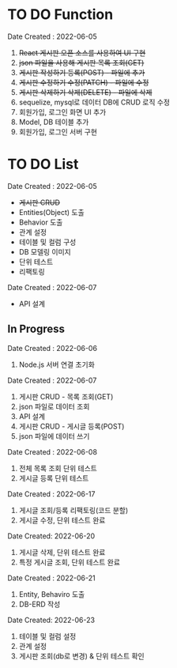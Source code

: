 # TO DO Function

Date Created : 2022-06-05

1. ~~React 게시판 오픈 소스를 사용하여 UI 구현~~
2. ~~json 파일을 사용해 게시판 목록 조회(GET)~~
3. ~~게시판 작성하기 등록(POST) - 파일에 추가~~
4. ~~게시판 수정하기 수정(PATCH) - 파일에 수정~~
5. ~~게시판 삭제하기 삭제(DELETE) - 파일에 삭제~~
6. sequelize, mysql로 데이터 DB에 CRUD 로직 수정
7. 회원가입, 로그인 화면 UI 추가
8. Model, DB 테이블 추가
9. 회원가입, 로그인 서버 구현

# TO DO List

Date Created : 2022-06-05

- ~~게시판 CRUD~~
- Entities(Object) 도출
- Behavior 도출
- 관계 설정
- 테이블 및 컬럼 구성
- DB 모델링 이미지
- 단위 테스트
- 리팩토링

Date Created : 2022-06-07

- API 설계

## In Progress

Date Created : 2022-06-06

1. Node.js 서버 연결 초기화

Date Created : 2022-06-07

1. 게시판 CRUD - 목록 조회(GET)
2. json 파일로 데이터 조회
3. API 설계
4. 게시판 CRUD - 게시글 등록(POST)
5. json 파일에 데이터 쓰기

Date Created : 2022-06-08

1. 전체 목록 조회 단위 테스트
2. 게시글 등록 단위 테스트

Date Created : 2022-06-17

1. 게시글 조회/등록 리팩토링(코드 분할)
2. 게시글 수정, 단위 테스트 완료

Date Created: 2022-06-20

1. 게시글 삭제, 단위 테스트 완료
2. 특정 게시글 조회, 단위 테스트 완료

Date Created : 2022-06-21

1. Entity, Behaviro 도출
2. DB-ERD 작성

Date Created: 2022-06-23

1. 테이블 및 컬럼 설정
2. 관계 설정
3. 게시판 조회(db로 변경) & 단위 테스트 확인
